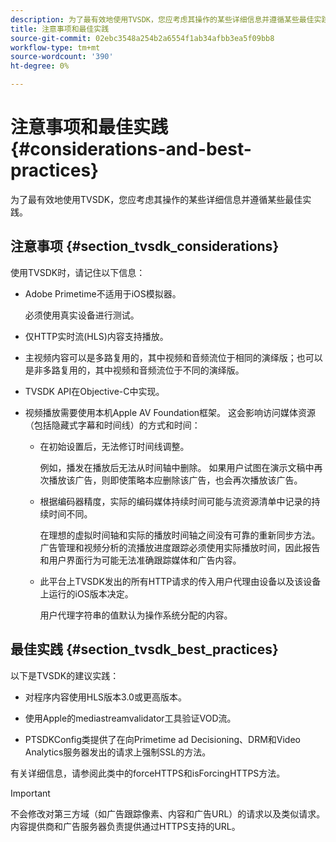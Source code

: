 ```yaml
---
description: 为了最有效地使用TVSDK，您应考虑其操作的某些详细信息并遵循某些最佳实践。
title: 注意事项和最佳实践
source-git-commit: 02ebc3548a254b2a6554f1ab34afbb3ea5f09bb8
workflow-type: tm+mt
source-wordcount: '390'
ht-degree: 0%

---
```


# 注意事项和最佳实践 {#considerations-and-best-practices}

为了最有效地使用TVSDK，您应考虑其操作的某些详细信息并遵循某些最佳实践。

## 注意事项 {#section_tvsdk_considerations}

使用TVSDK时，请记住以下信息：

* Adobe Primetime不适用于iOS模拟器。

  必须使用真实设备进行测试。

* 仅HTTP实时流(HLS)内容支持播放。

* 主视频内容可以是多路复用的，其中视频和音频流位于相同的演绎版；也可以是非多路复用的，其中视频和音频流位于不同的演绎版。

* TVSDK API在Objective-C中实现。

* 视频播放需要使用本机Apple AV Foundation框架。 这会影响访问媒体资源（包括隐藏式字幕和时间线）的方式和时间：

   * 在初始设置后，无法修订时间线调整。

     例如，播发在播放后无法从时间轴中删除。 如果用户试图在演示文稿中再次播放该广告，则即使策略本应删除该广告，也会再次播放该广告。

   * 根据编码器精度，实际的编码媒体持续时间可能与流资源清单中记录的持续时间不同。

     在理想的虚拟时间轴和实际的播放时间轴之间没有可靠的重新同步方法。 广告管理和视频分析的流播放进度跟踪必须使用实际播放时间，因此报告和用户界面行为可能无法准确跟踪媒体和广告内容。

   * 此平台上TVSDK发出的所有HTTP请求的传入用户代理由设备以及该设备上运行的iOS版本决定。

     用户代理字符串的值默认为操作系统分配的内容。

## 最佳实践 {#section_tvsdk_best_practices}

以下是TVSDK的建议实践：

* 对程序内容使用HLS版本3.0或更高版本。

* 使用Apple的mediastreamvalidator工具验证VOD流。

* PTSDKConfig类提供了在向Primetime ad Decisioning、DRM和Video Analytics服务器发出的请求上强制SSL的方法。

有关详细信息，请参阅此类中的forceHTTPS和isForcingHTTPS方法。

>[!IMPORTANT]
>
>不会修改对第三方域（如广告跟踪像素、内容和广告URL）的请求以及类似请求。 内容提供商和广告服务器负责提供通过HTTPS支持的URL。
